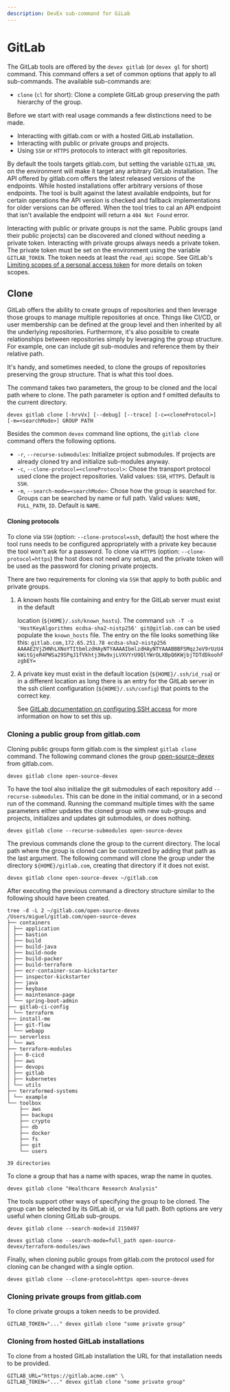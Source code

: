 ```yaml
---
description: DevEx sub-command for GiLab
---
```


# GitLab

The GitLab tools are offered by the `devex gitlab` \(or `devex gl` for short\) command. This command offers a set of common options that apply to all sub-commands. The available sub-commands are:

* `clone` \(`cl` for short\): Clone a complete GitLab group preserving the path hierarchy of the group.

Before we start with real usage commands a few distinctions need to be made.

* Interacting with gitlab.com or with a hosted GitLab installation.
* Interacting with public or private groups and projects.
* Using `SSH` or `HTTPS` protocols to interact with git repositories.

By default the tools targets gitlab.com, but setting the variable `GITLAB_URL` on the environment will make it target any arbitrary GitLab installation. The API offered by gitlab.com offers the latest released versions of the endpoints. While hosted installations offer arbitrary versions of those endpoints. The tool is built against the latest available endpoints, but for certain operations the API version is checked and fallback implementations for older versions can be offered. When the tool tries to cal an API endpoint that isn't available the endpoint will return a `404 Not Found` error.

Interacting with public or private groups is not the same. Public groups \(and their public projects\) can be discovered and cloned without needing a private token. Interacting with private groups always needs a private token. The private token must be set on the environment using the variable `GITLAB_TOKEN`. The token needs at least the `read_api` scope. See GitLab's [Limiting scopes of a personal access token](https://docs.gitlab.com/ee/user/profile/personal_access_tokens.html#limiting-scopes-of-a-personal-access-token) for more details on token scopes.

## Clone

GitLab offers the ability to create groups of repositories and then leverage those groups to manage multiple repositories at once. Things like CI/CD, or user membership can be defined at the group level and then inherited by all the underlying repositories. Furthermore, it's also possible to create relationships between repositories simply by leveraging the group structure. For example, one can include git sub-modules and reference them by their relative path.

It's handy, and sometimes needed, to clone the groups of repositories preserving the group structure. That is what this tool does.

The command takes two parameters, the group to be cloned and the local path where to clone. The path parameter is option and f omitted defaults to the current directory.

```text
devex gitlab clone [-hrvVx] [--debug] [--trace] [-c=<cloneProtocol>] [-m=<searchMode>] GROUP PATH
```

Besides the common `devex` command line options, the `gitlab clone` command offers the following options.

* `-r`, `--recurse-submodules`: Initialize project submodules. If projects are already cloned try and initialize sub-modules anyway.
* `-c`, `--clone-protocol=<cloneProtocol>`: Chose the transport protocol used clone the project repositories. Valid values: `SSH`, `HTTPS`. Default is `SSH`.
* `-m`, `--search-mode=<searchMode>`: Chose how the group is searched for. Groups can be searched by name or full path. Valid values: `NAME`, `FULL_PATH`, `ID`. Default is `NAME`.

#### Cloning protocols

To clone via `SSH` \(option: `--clone-protocol=ssh`, default\) the host where the tool runs needs to be configured appropriately with a private key because the tool won't ask for a password. To clone via `HTTPS` \(option: `--clone-protocol=https`\) the host does not need any setup, and the private token will be used as the password for cloning private projects.

There are two requirements for cloning via `SSH` that apply to both public and private groups.

1. A known hosts file containing and entry for the GitLab server must exist in the default

   location \(`${HOME}/.ssh/known_hosts`\). The command `ssh -T -o 'HostKeyAlgorithms ecdsa-sha2-nistp256' git@gitlab.com` can be used populate the `known_hosts` file. The entry on the file looks something like this: `gitlab.com,172.65.251.78 ecdsa-sha2-nistp256 AAAAE2VjZHNhLXNoYTItbmlzdHAyNTYAAAAIbmlzdHAyNTYAAABBBFSMqzJeV9rUzU4kWitGjeR4PWSa29SPqJ1fVkhtj3Hw9xjLVXVYrU9QlYWrOLXBpQ6KWjbjTDTdDkoohFzgbEY=`

2. A private key must exist in the default location \(`${HOME}/.ssh/id_rsa`\) or in a different location as long there is an entry for the GitLab server in the ssh client configuration \(`${HOME}/.ssh/config`\) that points to the correct key.

   See [GitLab documentation on configuring SSH access](https://docs.gitlab.com/ee/ssh/) for more information on how to set this up.

### Cloning a public group from gitlab.com

Cloning public groups form gitlab.com is the simplest `gitlab clone` command. The following command clones the group [open-source-dexex](https://gitlab.com/open-source-devex) from gitlab.com.

```text
devex gitlab clone open-source-devex
```

To have the tool also initialize the git submodules of each repository add `--recurse-submodules`. This can be done in the initial command, or in a second run of the command. Running the command multiple times with the same parameters either updates the cloned group with new sub-groups and projects, initializes and updates git submodules, or does nothing.

```text
devex gitlab clone --recurse-submodules open-source-devex
```

The previous commands clone the group to the current directory. The local path where the group is cloned can be customized by adding that path as the last argument. The following command will clone the group under the directory `${HOME}/gitlab.com`, creating that directory if it does not exist.

```text
devex gitlab clone open-source-devex ~/gitlab.com
```

After executing the previous command a directory structure similar to the following should have been created.

```text
tree -d -L 2 ~/gitlab.com/open-source-devex
/Users/miguel/gitlab.com/open-source-devex
├── containers
│ ├── application
│ ├── bastion
│ ├── build
│ ├── build-java
│ ├── build-node
│ ├── build-packer
│ ├── build-terraform
│ ├── ecr-container-scan-kickstarter
│ ├── inspector-kickstarter
│ ├── java
│ ├── keybase
│ ├── maintenance-page
│ └── spring-boot-admin
├── gitlab-ci-config
│ └── terraform
├── install-me
│ ├── git-flow
│ └── webapp
├── serverless
│ └── aws
├── terraform-modules
│ ├── 0-cicd
│ ├── aws
│ ├── devops
│ ├── gitlab
│ ├── kubernetes
│ └── utils
├── terraformed-systems
│ └── example
└── toolbox
    ├── aws
    ├── backups
    ├── crypto
    ├── db
    ├── docker
    ├── fs
    ├── git
    └── users

39 directories
```

To clone a group that has a name with spaces, wrap the name in quotes.

```text
devex gitlab clone "Healthcare Research Analysis"
```

The tools support other ways of specifying the group to be cloned. The group can be selected by its GitLab id, or via full path. Both options are very useful when cloning GitLab sub-groups.

```text
devex gitlab clone --search-mode=id 2150497
```

```text
devex gitlab clone --search-mode=full_path open-source-devex/terraform-modules/aws
```

Finally, when cloning public groups from gitlab.com the protocol used for cloning can be changed with a single option.

```text
devex gitlab clone --clone-protocol=https open-source-devex
```

### Cloning private groups from gitlab.com

To clone private groups a token needs to be provided.

```text
GITLAB_TOKEN="..." devex gitlab clone "some private group"
```

### Cloning from hosted GitLab installations

To clone from a hosted GitLab installation the URL for that installation needs to be provided.

```text
GITLAB_URL="https://gitlab.acme.com" \
GITLAB_TOKEN="..." devex gitlab clone "some private group"
```

